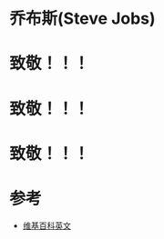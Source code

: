
乔布斯(Steve Jobs)
=====

# 致敬！！！
# 致敬！！！
# 致敬！！！


# 参考
* [维基百科英文](https://en.wikipedia.org/wiki/Steve_Jobs "Wikipedia")
